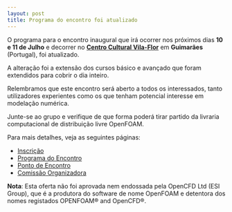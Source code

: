 ```yaml
---
layout: post
title: Programa do encontro foi atualizado
---
```


O programa para o encontro inaugural que irá ocorrer nos próximos dias **10 e 11 de Julho** e decorrer no **[Centro Cultural Vila-Flor](http://www.ccvf.pt/conteudo.php?id=8&cat=1&on=false)** em **Guimarães** (Portugal), foi atualizado.

A alteração foi a extensão dos cursos básico e avançado que foram extendidos para cobrir o dia inteiro.

Relembramos que este encontro será aberto a todos os interessados, tanto utilizadores experientes como os que tenham potencial interesse em modelação numérica.

Junte-se ao grupo e verifique de que forma poderá tirar partido da livraria computacional de distribuição livre OpenFOAM.

Para mais detalhes, veja as seguintes páginas:

 * [Inscrição](inscricao)
 * [Programa do Encontro](programa)
 * [Ponto de Encontro](encontro)
 * [Comissão Organizadora](organizacao)


**Nota**: Esta oferta não foi aprovada nem endossada pela OpenCFD Ltd (ESI Group), que é a produtora do software de nome OpenFOAM e detentora dos nomes registados OPENFOAM&reg; and OpenCFD&reg;.
